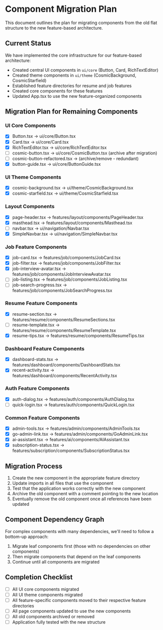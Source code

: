 # Component Migration Plan

This document outlines the plan for migrating components from the old flat structure to the new feature-based architecture.

## Current Status

We have implemented the core infrastructure for our feature-based architecture:
- Created central UI components in `ui/core` (Button, Card, RichTextEditor)
- Created theme components in `ui/theme` (CosmicBackground, CosmicStarfield)
- Established feature directories for resume and job features
- Created core components for these features
- Updated App.tsx to use the new feature-organized components

## Migration Plan for Remaining Components

### UI Core Components
- [x] Button.tsx → ui/core/Button.tsx
- [x] Card.tsx → ui/core/Card.tsx
- [x] RichTextEditor.tsx → ui/core/RichTextEditor.tsx
- [ ] cosmic-button.tsx → ui/core/CosmicButton.tsx (archive after migration)
- [ ] cosmic-button-refactored.tsx → (archive/remove - redundant)
- [x] button-guide.tsx → ui/core/ButtonGuide.tsx

### UI Theme Components
- [x] cosmic-background.tsx → ui/theme/CosmicBackground.tsx
- [x] cosmic-starfield.tsx → ui/theme/CosmicStarfield.tsx

### Layout Components
- [x] page-header.tsx → features/layout/components/PageHeader.tsx
- [x] masthead.tsx → features/layout/components/Masthead.tsx
- [ ] navbar.tsx → ui/navigation/Navbar.tsx
- [x] SimpleNavbar.tsx → ui/navigation/SimpleNavbar.tsx

### Job Feature Components
- [x] job-card.tsx → features/job/components/JobCard.tsx
- [x] job-filter.tsx → features/job/components/JobFilter.tsx
- [x] job-interview-avatar.tsx → features/job/components/JobInterviewAvatar.tsx
- [ ] job-listing.tsx → features/job/components/JobListing.tsx
- [ ] job-search-progress.tsx → features/job/components/JobSearchProgress.tsx

### Resume Feature Components
- [x] resume-section.tsx → features/resume/components/ResumeSections.tsx
- [ ] resume-template.tsx → features/resume/components/ResumeTemplate.tsx
- [x] resume-tips.tsx → features/resume/components/ResumeTips.tsx

### Dashboard Feature Components
- [x] dashboard-stats.tsx → features/dashboard/components/DashboardStats.tsx
- [x] recent-activity.tsx → features/dashboard/components/RecentActivity.tsx

### Auth Feature Components
- [x] auth-dialog.tsx → features/auth/components/AuthDialog.tsx
- [ ] quick-login.tsx → features/auth/components/QuickLogin.tsx

### Common Feature Components
- [x] admin-tools.tsx → features/admin/components/AdminTools.tsx
- [x] go-admin-link.tsx → features/admin/components/GoAdminLink.tsx
- [x] ai-assistant.tsx → features/ai/components/AIAssistant.tsx
- [x] subscription-status.tsx → features/subscription/components/SubscriptionStatus.tsx

## Migration Process
1. Create the new component in the appropriate feature directory
2. Update imports in all files that use the component
3. Test that the application works correctly with the new component
4. Archive the old component with a comment pointing to the new location
5. Eventually remove the old component once all references have been updated

## Component Dependency Graph
For complex components with many dependencies, we'll need to follow a bottom-up approach:
1. Migrate leaf components first (those with no dependencies on other components)
2. Then migrate components that depend on the leaf components
3. Continue until all components are migrated

## Completion Checklist
- [ ] All UI core components migrated
- [ ] All UI theme components migrated
- [ ] All feature-specific components moved to their respective feature directories
- [ ] All page components updated to use the new components
- [ ] All old components archived or removed
- [ ] Application fully tested with the new structure